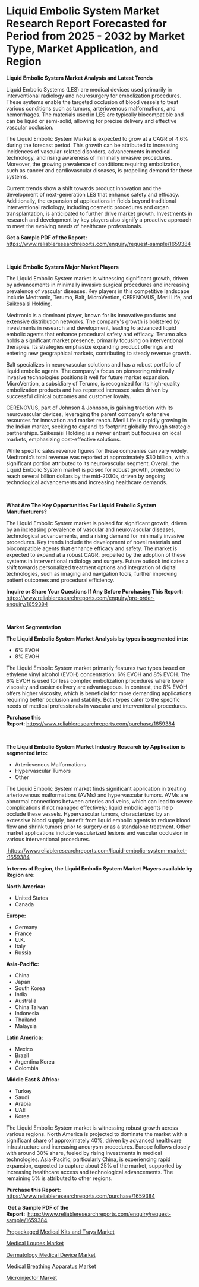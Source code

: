 <p><h1>Liquid Embolic System Market Research Report Forecasted for Period from 2025 -  2032 by Market Type, Market Application, and Region</h1></p><p><strong>Liquid Embolic System Market Analysis and Latest Trends</strong></p>
<p><p>Liquid Embolic Systems (LES) are medical devices used primarily in interventional radiology and neurosurgery for embolization procedures. These systems enable the targeted occlusion of blood vessels to treat various conditions such as tumors, arteriovenous malformations, and hemorrhages. The materials used in LES are typically biocompatible and can be liquid or semi-solid, allowing for precise delivery and effective vascular occlusion.</p><p>The Liquid Embolic System Market is expected to grow at a CAGR of 4.6% during the forecast period. This growth can be attributed to increasing incidences of vascular-related disorders, advancements in medical technology, and rising awareness of minimally invasive procedures. Moreover, the growing prevalence of conditions requiring embolization, such as cancer and cardiovascular diseases, is propelling demand for these systems. </p><p>Current trends show a shift towards product innovation and the development of next-generation LES that enhance safety and efficacy. Additionally, the expansion of applications in fields beyond traditional interventional radiology, including cosmetic procedures and organ transplantation, is anticipated to further drive market growth. Investments in research and development by key players also signify a proactive approach to meet the evolving needs of healthcare professionals.</p></p>
<p><strong>Get a Sample PDF of the Report:&nbsp;</strong> <a href="https://www.reliableresearchreports.com/enquiry/request-sample/1659384?utm_campaign=24&utm_medium=2&utm_source=Github&utm_content=ia&utm_term=03032025&utm_id=liquid-embolic-system">https://www.reliableresearchreports.com/enquiry/request-sample/1659384</a></p>
<p>&nbsp;</p>
<p><strong>Liquid Embolic System Major Market Players</strong></p>
<p><p>The Liquid Embolic System market is witnessing significant growth, driven by advancements in minimally invasive surgical procedures and increasing prevalence of vascular diseases. Key players in this competitive landscape include Medtronic, Terumo, Balt, MicroVention, CERENOVUS, Meril Life, and Saikesaisi Holding.</p><p>Medtronic is a dominant player, known for its innovative products and extensive distribution networks. The company's growth is bolstered by investments in research and development, leading to advanced liquid embolic agents that enhance procedural safety and efficacy. Terumo also holds a significant market presence, primarily focusing on interventional therapies. Its strategies emphasize expanding product offerings and entering new geographical markets, contributing to steady revenue growth.</p><p>Balt specializes in neurovascular solutions and has a robust portfolio of liquid embolic agents. The company's focus on pioneering minimally invasive technologies positions it well for future market expansion. MicroVention, a subsidiary of Terumo, is recognized for its high-quality embolization products and has reported increased sales driven by successful clinical outcomes and customer loyalty.</p><p>CERENOVUS, part of Johnson & Johnson, is gaining traction with its neurovascular devices, leveraging the parent company’s extensive resources for innovation and market reach. Meril Life is rapidly growing in the Indian market, seeking to expand its footprint globally through strategic partnerships. Saikesaisi Holding is a newer entrant but focuses on local markets, emphasizing cost-effective solutions.</p><p>While specific sales revenue figures for these companies can vary widely, Medtronic’s total revenue was reported at approximately $30 billion, with a significant portion attributed to its neurovascular segment. Overall, the Liquid Embolic System market is poised for robust growth, projected to reach several billion dollars by the mid-2030s, driven by ongoing technological advancements and increasing healthcare demands.</p></p>
<p>&nbsp;</p>
<p><strong>What Are The Key Opportunities For Liquid Embolic System Manufacturers?</strong></p>
<p><p>The Liquid Embolic System market is poised for significant growth, driven by an increasing prevalence of vascular and neurovascular diseases, technological advancements, and a rising demand for minimally invasive procedures. Key trends include the development of novel materials and biocompatible agents that enhance efficacy and safety. The market is expected to expand at a robust CAGR, propelled by the adoption of these systems in interventional radiology and surgery. Future outlook indicates a shift towards personalized treatment options and integration of digital technologies, such as imaging and navigation tools, further improving patient outcomes and procedural efficiency.</p></p>
<p><strong>Inquire or Share Your Questions If Any Before Purchasing This Report:</strong> <a href="https://www.reliableresearchreports.com/enquiry/pre-order-enquiry/1659384?utm_campaign=24&utm_medium=2&utm_source=Github&utm_content=ia&utm_term=03032025&utm_id=liquid-embolic-system">https://www.reliableresearchreports.com/enquiry/pre-order-enquiry/1659384</a></p>
<p>&nbsp;</p>
<p><strong>Market Segmentation</strong></p>
<p><strong>The Liquid Embolic System Market Analysis by types is segmented into:</strong></p>
<p><ul><li>6% EVOH</li><li>8% EVOH</li></ul></p>
<p><p>The Liquid Embolic System market primarily features two types based on ethylene vinyl alcohol (EVOH) concentration: 6% EVOH and 8% EVOH. The 6% EVOH is used for less complex embolization procedures where lower viscosity and easier delivery are advantageous. In contrast, the 8% EVOH offers higher viscosity, which is beneficial for more demanding applications requiring better occlusion and stability. Both types cater to the specific needs of medical professionals in vascular and interventional procedures.</p></p>
<p><strong>Purchase this Report:&nbsp;</strong><a href="https://www.reliableresearchreports.com/purchase/1659384?utm_campaign=24&utm_medium=2&utm_source=Github&utm_content=ia&utm_term=03032025&utm_id=liquid-embolic-system">https://www.reliableresearchreports.com/purchase/1659384</a></p>
<p>&nbsp;</p>
<p><strong>The Liquid Embolic System Market Industry Research by Application is segmented into:</strong></p>
<p><ul><li>Arteriovenous Malformations</li><li>Hypervascular Tumors</li><li>Other</li></ul></p>
<p><p>The Liquid Embolic System market finds significant application in treating arteriovenous malformations (AVMs) and hypervascular tumors. AVMs are abnormal connections between arteries and veins, which can lead to severe complications if not managed effectively; liquid embolic agents help occlude these vessels. Hypervascular tumors, characterized by an excessive blood supply, benefit from liquid embolic agents to reduce blood flow and shrink tumors prior to surgery or as a standalone treatment. Other market applications include vascularized lesions and vascular occlusion in various interventional procedures.</p></p>
<p><a href="https://www.reliableresearchreports.com/liquid-embolic-system-market-r1659384?utm_campaign=24&utm_medium=2&utm_source=Github&utm_content=ia&utm_term=03032025&utm_id=liquid-embolic-system">&nbsp;https://www.reliableresearchreports.com/liquid-embolic-system-market-r1659384</a></p>
<p><strong>In terms of Region, the Liquid Embolic System Market Players available by Region are:</strong></p>
<p>
    <p> <strong> North America: </strong>
        <ul>
            <li>United States</li>
            <li>Canada</li>
        </ul>
        </p> 
    <p> <strong> Europe: </strong>
        <ul>
            <li>Germany</li>
            <li>France</li>
            <li>U.K.</li>
            <li>Italy</li>
            <li>Russia</li>
        </ul>
        </p> 
    <p> <strong> Asia-Pacific: </strong>
        <ul>
            <li>China</li>
            <li>Japan</li>
            <li>South Korea</li>
            <li>India</li>
            <li>Australia</li>
            <li>China Taiwan</li>
            <li>Indonesia</li>
            <li>Thailand</li>
            <li>Malaysia</li>
        </ul>
        </p> 
    <p> <strong> Latin America: </strong>
        <ul>
            <li>Mexico</li>
            <li>Brazil</li>
            <li>Argentina Korea</li>
            <li>Colombia</li>
        </ul>
        </p> 
    <p> <strong> Middle East & Africa: </strong>
        <ul>
            <li>Turkey</li>
            <li>Saudi</li>
            <li>Arabia</li>
            <li>UAE</li>
            <li>Korea</li>
        </ul>
    </p>
    </p>
<p><p>The Liquid Embolic System market is witnessing robust growth across various regions. North America is projected to dominate the market with a significant share of approximately 40%, driven by advanced healthcare infrastructure and increasing aneurysm procedures. Europe follows closely with around 30% share, fueled by rising investments in medical technologies. Asia-Pacific, particularly China, is experiencing rapid expansion, expected to capture about 25% of the market, supported by increasing healthcare access and technological advancements. The remaining 5% is attributed to other regions.</p></p>
<p><strong>Purchase this Report: </strong><a href="https://www.reliableresearchreports.com/purchase/1659384?utm_campaign=24&utm_medium=2&utm_source=Github&utm_content=ia&utm_term=03032025&utm_id=liquid-embolic-system">https://www.reliableresearchreports.com/purchase/1659384</a></p>
<p>&nbsp;<strong>Get a Sample PDF of the Report:&nbsp;&nbsp;</strong><a href="https://www.reliableresearchreports.com/enquiry/request-sample/1659384?utm_campaign=24&utm_medium=2&utm_source=Github&utm_content=ia&utm_term=03032025&utm_id=liquid-embolic-system">https://www.reliableresearchreports.com/enquiry/request-sample/1659384</a></p>
<p><strong></strong></p>
<p><p><a href="https://github.com/BryceTownsendr/Market-Research-Report-List-7/blob/main/prepackaged-medical-kits-and-trays-market.md?utm_campaign=24&utm_medium=2&utm_source=Github&utm_content=ia&utm_term=03032025&utm_id=liquid-embolic-system">Prepackaged Medical Kits and Trays Market</a></p><p><a href="https://github.com/fulceclubbs2/Market-Research-Report-List-1/blob/main/medical-loupes-market.md?utm_campaign=24&utm_medium=2&utm_source=Github&utm_content=ia&utm_term=03032025&utm_id=liquid-embolic-system">Medical Loupes Market</a></p><p><a href="https://github.com/ygfu6u/Market-Research-Report-List-1/blob/main/dermatology-medical-device-market.md?utm_campaign=24&utm_medium=2&utm_source=Github&utm_content=ia&utm_term=03032025&utm_id=liquid-embolic-system">Dermatology Medical Device Market</a></p><p><a href="https://github.com/mahnoor2003/Market-Research-Report-List-7/blob/main/medical-breathing-apparatus-market.md?utm_campaign=24&utm_medium=2&utm_source=Github&utm_content=ia&utm_term=03032025&utm_id=liquid-embolic-system">Medical Breathing Apparatus Market</a></p><p><a href="https://github.com/rubiogruis0p/Market-Research-Report-List-1/blob/main/microinjector-market.md?utm_campaign=24&utm_medium=2&utm_source=Github&utm_content=ia&utm_term=03032025&utm_id=liquid-embolic-system">Microinjector Market</a></p></p>